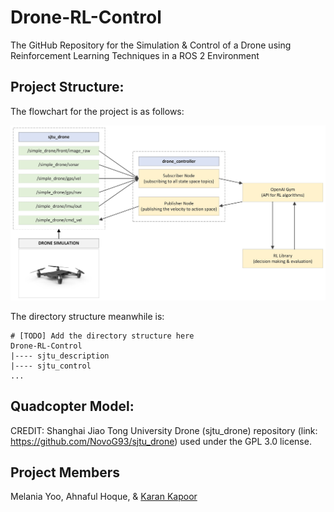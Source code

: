 # Drone-RL-Control
The GitHub Repository for the Simulation &amp; Control of a Drone using Reinforcement Learning Techniques in a ROS 2 Environment

## Project Structure: 
The flowchart for the project is as follows:

![Project Flowchart](images/project_flowchart.jpeg)

The directory structure meanwhile is:

```
# [TODO] Add the directory structure here
Drone-RL-Control
|---- sjtu_description
|---- sjtu_control
...
```

## Quadcopter Model:
CREDIT: Shanghai Jiao Tong University Drone (sjtu_drone) repository (link: https://github.com/NovoG93/sjtu_drone) used under the GPL 3.0 license.

## Project Members
Melania Yoo, Ahnaful Hoque, &amp; [Karan Kapoor](https://github.com/k-kaps/)